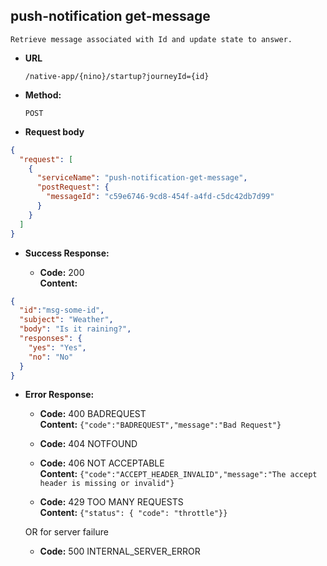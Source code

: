 push-notification get-message
----
    
    Retrieve message associated with Id and update state to answer.
  
* **URL**

  `/native-app/{nino}/startup?journeyId={id}`

* **Method:**
  
  `POST`
  
*  **Request body**

```json
{
  "request": [
    {
      "serviceName": "push-notification-get-message",
      "postRequest": {
        "messageId": "c59e6746-9cd8-454f-a4fd-c5dc42db7d99"      
      }
    }
  ]
}
```

* **Success Response:**

  * **Code:** 200 <br />
    **Content:** 

```json
{
  "id":"msg-some-id",
  "subject": "Weather",
  "body": "Is it raining?",
  "responses": {
    "yes": "Yes",
    "no": "No"
  }
}
```

* **Error Response:**

  * **Code:** 400 BADREQUEST <br />
    **Content:** `{"code":"BADREQUEST","message":"Bad Request"}`

  * **Code:** 404 NOTFOUND <br/>

  * **Code:** 406 NOT ACCEPTABLE <br />
    **Content:** `{"code":"ACCEPT_HEADER_INVALID","message":"The accept header is missing or invalid"}`

  * **Code:** 429 TOO MANY REQUESTS <br />
    **Content:** `{"status": { "code": "throttle"}}`

  OR for server failure

  * **Code:** 500 INTERNAL_SERVER_ERROR <br/>



